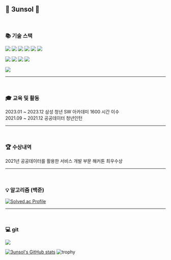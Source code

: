 <!--
**3unsol/3unsol** is a ✨ _special_ ✨ repository because its `README.md` (this file) appears on your GitHub profile.

Here are some ideas to get you started:

- 🔭 I’m currently working on ...
- 🌱 I’m currently learning ...
- 👯 I’m looking to collaborate on ...
- 🤔 I’m looking for help with ...
- 💬 Ask me about ...
- 📫 How to reach me: ...
- 😄 Pronouns: ...
- ⚡ Fun fact: ...
-->


## 💙 3unsol 💙
<br />

### 📚 기술 스택
<img src="https://img.shields.io/badge/java-007396?style=square&amp;logo=java&amp;logoColor=white"/> <img src="https://img.shields.io/badge/Spring-6DB33F?style=square&amp;logo=spring&amp;logoColor=white"/> <img src="https://img.shields.io/badge/SpringBoot-6DB33F?style=square&amp;logo=springboot&amp;logoColor=white"/> <img src="https://img.shields.io/badge/MySQL-4479A1?style=square&amp;logo=mysql&amp;logoColor=white"/> <img src="https://img.shields.io/badge/mariaDB-003545?style=square&amp;logo=mariaDB&logoColor=white"> <img src="https://img.shields.io/badge/MyBatis-4479A1?style=square&amp;logo=mybatis&amp;logoColor=white"/>  

<img src="https://img.shields.io/badge/HTML5-E34F26?style=square&amp;logo=html5&amp;logoColor=white"/> <img src="https://img.shields.io/badge/CSS3-1572B6?style=square&amp;logo=css3&amp;logoColor=white"/> <img src="https://img.shields.io/badge/JavaScript-F7DF1E?style=square&amp;logo=javascript&amp;logoColor=white"/> <img src="https://img.shields.io/badge/Vue.js-4FC08D?style=square&amp;logo=vuedotjs&amp;logoColor=white"/> 

<img src="https://img.shields.io/badge/GitHub-181717?style=square&amp;logo=github&amp;logoColor=white"/>
<hr />
<br />

### 🎓 교육 및 활동
2023.01 ~ 2023.12 삼성 청년 SW 아카데미 1600 시간 이수 <br/>
2021.09 ~ 2021.12 공공데이터 청년인턴
<hr />
<br />

### 🏆 수상내역
2021년 공공데이터를 활용한 서비스 개발 부문 해커톤 최우수상
<hr />
<br />

### 💡 알고리즘 (백준)
[![Solved.ac Profile](http://mazassumnida.wtf/api/v2/generate_badge?boj=tansan)](https://solved.ac/tansan/)
<br />
<hr />
<br />

### 💻 git
<img src="https://github-profile-summary-cards.vercel.app/api/cards/profile-details?username=3unsol&theme=transparent" />

[![3unsol's GitHub stats](https://github-readme-stats.vercel.app/api?username=3unsol&count_private=true&custom_title=3unsol's&nbsp;github&nbsp;&bg_color=30,7F7FD5,86A8E7,91eae4&title_color=fff&text_color=fff)](https://github.com/anuraghazra/github-readme-stats)
![trophy](https://github-profile-trophy.vercel.app/?username=3unsol&row=1&column=4&theme=dracula&no-bg=true&margin-w=15)


